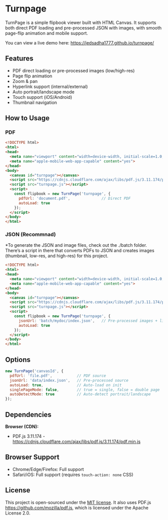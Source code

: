 # Turnpage 

TurnPage is a simple flipbook viewer built with HTML Canvas.
It supports both direct PDF loading and pre-processed JSON with images, with smooth page-flip animation and mobile support.

You can view a live demo here: 
https://jedsadha1777.github.io/turnpage/


## Features
- PDF direct loading or pre-processed images (low/high-res)
- Page flip animation
- Zoom & pan
- Hyperlink support (internal/external)
- Auto portrait/landscape mode
- Touch support (iOS/Android)
- Thumbnail navigation


## How to Usage 

### PDF 

```html
<!DOCTYPE html>
<html>
<head>
  <meta name="viewport" content="width=device-width, initial-scale=1.0, maximum-scale=1.0, user-scalable=no">
  <meta name="apple-mobile-web-app-capable" content="yes">
</head>
<body>
  <canvas id="turnpage"></canvas>  
  <script src="https://cdnjs.cloudflare.com/ajax/libs/pdf.js/3.11.174/pdf.min.js"></script>
  <script src="turnpage.js"></script>
  <script>
    const flipbook = new TurnPage('turnpage', {
      pdfUrl: 'document.pdf',              // Direct PDF
      autoLoad: true
    });
  </script>
</body>
</html>
```

### JSON (Recommnad) 

*To generate the JSON and image files, check out the ./batch folder. There’s a script in there that converts PDFs to JSON and creates images (thumbnail, low-res, and high-res) for this project.

```html
<!DOCTYPE html>
<html>
<head>
  <meta name="viewport" content="width=device-width, initial-scale=1.0, maximum-scale=1.0, user-scalable=no">
  <meta name="apple-mobile-web-app-capable" content="yes">
</head>
<body>
  <canvas id="turnpage"></canvas>  
  <script src="https://cdnjs.cloudflare.com/ajax/libs/pdf.js/3.11.174/pdf.min.js"></script>
  <script src="turnpage.js"></script>
  <script>
    const flipbook = new TurnPage('turnpage', {
      jsonUrl: 'batch/mydoc/index.json',   // Pre-processed images + links
      autoLoad: true
    });
  </script>
</body>
</html>
```

## Options

```javascript
new TurnPage('canvasId', {
  pdfUrl: 'file.pdf',           // PDF source
  jsonUrl: 'data/index.json',   // Pre-processed source
  autoLoad: true,               // Auto-load on init
  singlePageMode: false,        // true = single, false = double page
  autoDetectMode: true          // Auto-detect portrait/landscape
});
```

## Dependencies

**Browser (CDN):**
- PDF.js 3.11.174 - https://cdnjs.cloudflare.com/ajax/libs/pdf.js/3.11.174/pdf.min.js



## Browser Support

- Chrome/Edge/Firefox: Full support
- Safari/iOS: Full support (requires `touch-action: none` CSS)

## License

This project is open-sourced under the [MIT license](https://opensource.org/licenses/MIT). 
It also uses PDF.js https://github.com/mozilla/pdf.js, which is licensed under the Apache License 2.0.